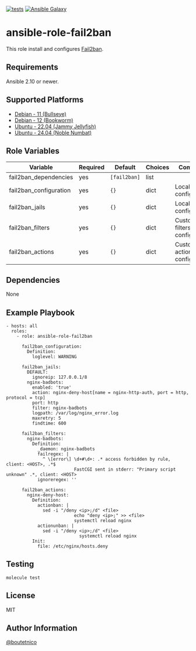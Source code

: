 [![tests](https://github.com/boutetnico/ansible-role-fail2ban/workflows/Test%20ansible%20role/badge.svg)](https://github.com/boutetnico/ansible-role-fail2ban/actions?query=workflow%3A%22Test+ansible+role%22)
[![Ansible Galaxy](https://img.shields.io/badge/galaxy-boutetnico.fail2ban-blue.svg)](https://galaxy.ansible.com/boutetnico/fail2ban)

ansible-role-fail2ban
=====================

This role install and configures [Fail2ban](https://www.fail2ban.org/wiki/index.php/MANUAL_0_8).

Requirements
------------

Ansible 2.10 or newer.

Supported Platforms
-------------------

- [Debian - 11 (Bullseye)](https://wiki.debian.org/DebianBullseye)
- [Debian - 12 (Bookworm)](https://wiki.debian.org/DebianBookworm)
- [Ubuntu - 22.04 (Jammy Jellyfish)](http://releases.ubuntu.com/22.04/)
- [Ubuntu - 24.04 (Noble Numbat)](http://releases.ubuntu.com/24.04/)

Role Variables
--------------

| Variable                | Required | Default               | Choices   | Comments                                       |
|-------------------------|----------|-----------------------|-----------|------------------------------------------------|
| fail2ban_dependencies   | yes      | `[fail2ban]`          | list      |                                                |
| fail2ban_configuration  | yes      | `{}`                  | dict      | Local main configuration.                      |
| fail2ban_jails          | yes      | `{}`                  | dict      | Local jail configuration.                      |
| fail2ban_filters        | yes      | `{}`                  | dict      | Custom filters configuration.                  |
| fail2ban_actions        | yes      | `{}`                  | dict      | Custom actions configuration.                  |

Dependencies
------------

None

Example Playbook
----------------

    - hosts: all
      roles:
        - role: ansible-role-fail2ban

          fail2ban_configuration:
            Definition:
              loglevel: WARNING

          fail2ban_jails:
            DEFAULT:
              ignoreip: 127.0.0.1/8
            nginx-badbots:
              enabled: 'true'
              action: nginx-deny-host[name = nginx-http-auth, port = http, protocol = tcp]
              port: http
              filter: nginx-badbots
              logpath: /var/log/nginx_error.log
              maxretry: 5
              findtime: 600

          fail2ban_filters:
            nginx-badbots:
              Definition:
                _daemon: nginx-badbots
                failregex: |
                  ^ \[error\] \d+#\d+: .* access forbidden by rule, client: <HOST>, .*$
                              FastCGI sent in stderr: "Primary script unknown" .*, client: <HOST>
                ignoreregex: ''

          fail2ban_actions:
            nginx-deny-host:
              Definition:
                actionban: |
                  sed -i "/deny <ip>;/d" <file>
                              echo "deny <ip>;" >> <file>
                              systemctl reload nginx
                actionunban: |
                  sed -i "/deny <ip>;/d" <file>
                                systemctl reload nginx
              Init:
                file: /etc/nginx/hosts.deny

Testing
-------

    molecule test

License
-------

MIT

Author Information
------------------

[@boutetnico](https://github.com/boutetnico)
